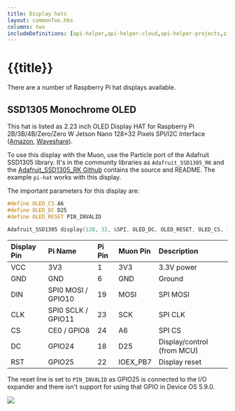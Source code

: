```yaml
---
title: Display hats
layout: commonTwo.hbs
columns: two
includeDefinitions: [api-helper,api-helper-cloud,api-helper-projects,zip]
---
```


# {{title}}

There are a number of Raspberry Pi hat displays available.


## SSD1305 Monochrome OLED

This hat is listed as 2.23 inch OLED Display HAT for Raspberry Pi 2B/3B/4B/Zero/Zero W Jetson Nano 128×32 Pixels SPI/I2C Interface
([Amazon](https://www.amazon.com/Display-Raspberry-Jetson-Interface-XYGStudy/dp/B07Z2GG5K3/ref=sr_1_6), 
[Waveshare](https://www.waveshare.com/product/raspberry-pi/displays/oled/2.23inch-oled-hat.htm)).

To use this display with the Muon, use the Particle port of the Adafruit SSD1305 library. It's in the community libraries
as `Adafruit_SSD1305_RK` and the [Adafruit_SSD1305_RK Github](https://github.com/rickkas7/Adafruit_SSD1305_RK) contains 
the source and README. The example `pi-hat` works with this display.


The important parameters for this display are:

```cpp
#define OLED_CS A6 
#define OLED_DC D25
#define OLED_RESET PIN_INVALID

Adafruit_SSD1305 display(128, 32, &SPI, OLED_DC, OLED_RESET, OLED_CS, 7000000UL);
```

| Display Pin | Pi Name | Pi Pin | Muon Pin | Description |
| :--- | :--- | :--- | :--- | :--- |
| VCC | 3V3    |  1 | 3V3  | 3.3V power |
| GND | GND    |  6 | GND  | Ground |
| DIN | SPI0 MOSI / GPIO10 | 19 | MOSI | SPI MOSI |
| CLK | SPI0 SCLK / GPIO11 | 23 | SCK  | SPI CLK |
| CS  | CE0 / GPIO8 | 24  | A6 | SPI CS |
| DC  | GPIO24 | 18 | D25 | Display/control (from MCU) |
| RST | GPIO25 | 22 | IOEX_PB7 | Display reset |

The reset line is set to `PIN_INVALID` as GPIO25 is connected to the I/O expander and there isn't support for
using that GPIO in Device OS 5.9.0.

![](/assets/images/muon-hats/display-hats/ssd1305.jpeg)





